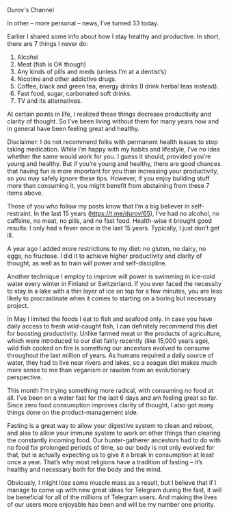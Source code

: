 Durov's Channel

In other – more personal – news, I’ve turned 33 today. 

Earlier I shared some info about how I stay healthy and productive. In short, there are 7 things I never do:

1) Alcohol
2) Meat (fish is OK though)
3) Any kinds of pills and meds (unless I’m at a dentist’s)
4) Nicotine and other addictive drugs.
5) Coffee, black and green tea, energy drinks (I drink herbal teas instead).
6) Fast food, sugar, carbonated soft drinks.
7) TV and its alternatives.

At certain points in life, I realized these things decrease productivity and clarity of thought. So I’ve been living without them for many years now and in general have been feeling great and healthy.

Disclaimer: I do not recommend folks with permanent health issues to stop taking medication. While I’m happy with my habits and lifestyle, I’ve no idea whether the same would work for you. I guess it should, provided you’re young and healthy. But if you’re young and healthy, there are good chances that having fun is more important for you than increasing your productivity, so you may safely ignore these tips. However, if you enjoy building stuff more than consuming it, you might benefit from abstaining from these 7 items above.



Those of you who follow my posts know that I’m a big believer in self-restraint. In the last 15 years (https://t.me/durov/65), I’ve had no alcohol, no caffeine, no meat, no pills, and no fast food. Health-wise it brought good results: I only had a fever once in the last 15 years. Typically, I just don’t get ill.

A year ago I added more restrictions to my diet: no gluten, no dairy, no eggs, no fructose. I did it to achieve higher productivity and clarity of thought, as well as to train will power and self-discipline. 

Another technique I employ to improve will power is swimming in ice-cold water every winter in Finland or Switzerland. If you ever faced the necessity to stay in a lake with a thin layer of ice on top for a few minutes, you are less likely to procrastinate when it comes to starting on a boring but necessary project.

In May I limited the foods I eat to fish and seafood only. In case you have daily access to fresh wild-caught fish, I can definitely recommend this diet for boosting productivity. Unlike farmed meat or the products of agriculture, which were introduced to our diet fairly recently (like 15,000 years ago), wild fish cooked on fire is something our ancestors evolved to consume throughout the last million of years. As humans required a daily source of water, they had to live near rivers and lakes, so a seagan diet makes much more sense to me than veganism or rawism from an evolutionary perspective.

This month I’m trying something more radical, with consuming no food at all. I’ve been on a water fast for the last 6 days and am feeling great so far. Since zero food consumption improves clarity of thought, I also got many things done on the product-management side.

Fasting is a great way to allow your digestive system to clean and reboot, and also to allow your immune system to work on other things than clearing the constantly incoming food. Our hunter-gatherer ancestors had to do with no food for prolonged periods of time, so our body is not only evolved for that, but is actually expecting us to give it a break in consumption at least once a year. That’s why most religions have a tradition of fasting – it’s healthy and necessary both for the body and the mind.

Obviously, I might lose some muscle mass as a result, but I believe that if I manage to come up with new great ideas for Telegram during the fast, it will be beneficial for all of the millions of Telegram users. And making the lives of our users more enjoyable has been and will be my number one priority.